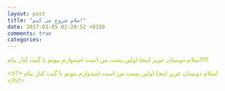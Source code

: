```yaml
---
layout: post
title: "سلام شروع می کنم!"
date: 2017-03-05 01:29:52 +0330
comments: true
categories: 
---
```

<html>
<body text=#99cc00>سلام دوستان عزیز اینجا اولین پست من است امیدوارم بتونم با گیت کنار بیام!!!!!</body>

<h?> سلام دوستان عزیز اینجا اولین پست من است امیدوارم بتونم با گیت کنار بیام!</h?>


</html>
